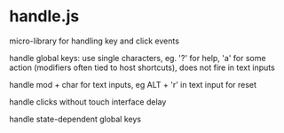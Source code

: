 # handle.js
micro-library for handling key and click events

handle global keys: use single characters, eg. '?' for help, 'a' for some action (modifiers often tied to host shortcuts), does not fire in text inputs

handle mod + char for text inputs, eg ALT + 'r' in text input for reset

handle clicks without touch interface delay

handle state-dependent global keys
